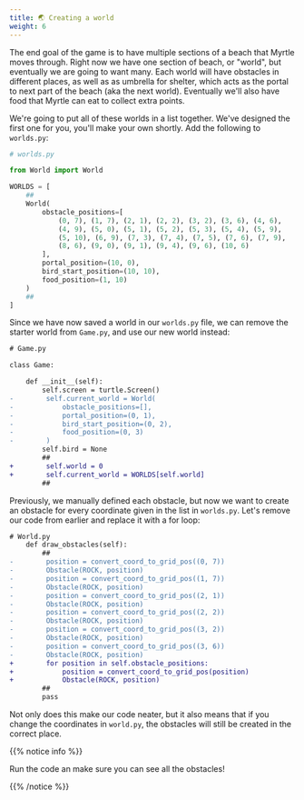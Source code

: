 ```yaml
---
title: 🌏 Creating a world
weight: 6
---
```


The end goal of the game is to have multiple sections of a beach that Myrtle moves through.
Right now we have one section of beach, or "world", but eventually we are going to want many.
Each world will have obstacles in different places, as well as as umbrella for shelter, which acts as the portal to next part of the beach (aka the next world).
Eventually we'll also have food that Myrtle can eat to collect extra points.

We're going to put all of these worlds in a list together.
We've designed the first one for you, you'll make your own shortly.
Add the following to `worlds.py`:

```python
# worlds.py

from World import World

WORLDS = [
    ##
    World(
        obstacle_positions=[
            (0, 7), (1, 7), (2, 1), (2, 2), (3, 2), (3, 6), (4, 6),
            (4, 9), (5, 0), (5, 1), (5, 2), (5, 3), (5, 4), (5, 9),
            (5, 10), (6, 9), (7, 3), (7, 4), (7, 5), (7, 6), (7, 9),
            (8, 6), (9, 0), (9, 1), (9, 4), (9, 6), (10, 6)
        ],
        portal_position=(10, 0),
        bird_start_position=(10, 10),
        food_position=(1, 10)
    )
    ##
]
```

Since we have now saved a world in our `worlds.py` file, we can remove the starter world from `Game.py`, and use our new world instead:

```diff
# Game.py

class Game:

    def __init__(self):
        self.screen = turtle.Screen()
-        self.current_world = World(
-            obstacle_positions=[],
-            portal_position=(0, 1),
-            bird_start_position=(0, 2),
-            food_position=(0, 3)
-        )
        self.bird = None
        ##
+        self.world = 0
+        self.current_world = WORLDS[self.world]
        ##

```

Previously, we manually defined each obstacle, but now we want to create an obstacle for every coordinate given in the list in `worlds.py`.
Let's remove our code from earlier and replace it with a for loop:

```diff
# World.py
    def draw_obstacles(self):
        ##
-        position = convert_coord_to_grid_pos((0, 7))
-        Obstacle(ROCK, position)
-        position = convert_coord_to_grid_pos((1, 7))
-        Obstacle(ROCK, position)
-        position = convert_coord_to_grid_pos((2, 1))
-        Obstacle(ROCK, position)
-        position = convert_coord_to_grid_pos((2, 2))
-        Obstacle(ROCK, position)
-        position = convert_coord_to_grid_pos((3, 2))
-        Obstacle(ROCK, position)
-        position = convert_coord_to_grid_pos((3, 6))
-        Obstacle(ROCK, position)
+        for position in self.obstacle_positions:
+            position = convert_coord_to_grid_pos(position)
+            Obstacle(ROCK, position)
        ##
        pass
```

Not only does this make our code neater, but it also means that if you change the coordinates in `world.py`, the obstacles will still be created in the correct place.

{{% notice info %}}

Run the code an make sure you can see all the obstacles!

{{% /notice %}}
